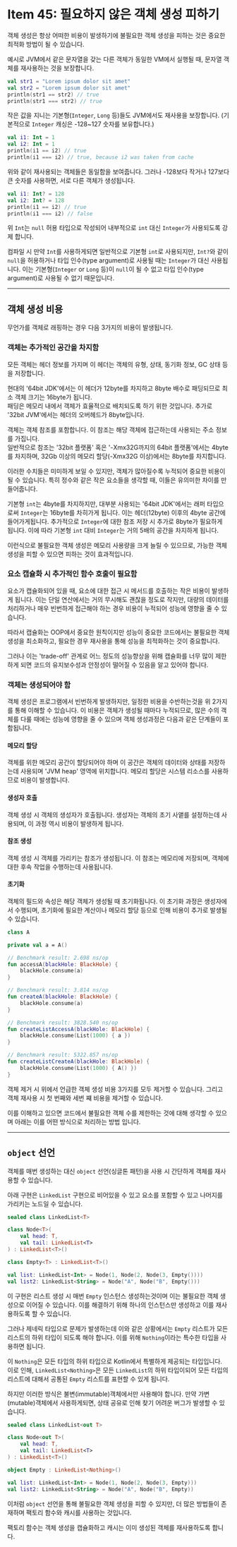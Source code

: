 # Item 45: 필요하지 않은 객체 생성 피하기

객체 생성은 항상 어떠한 비용이 발생하기에 불필요한 객체 생성을 피하는 것은 중요한 최적화 방법이 될 수 있습니다.

예시로 JVM에서 같은 문자열을 갖는 다른 객체가 동일한 VM에서 실행될 때, 문자열 객체를 재사용하는 것을 보장합니다.

```kotlin
val str1 = "Lorem ipsum dolor sit amet"
val str2 = "Lorem ipsum dolor sit amet"
println(str1 == str2) // true
println(str1 === str2) // true
```

작은 값을 지니는 기본형(`Integer`, `Long` 등)들도 JVM에서도 재사용을 보장합니다. (기본적으로 `Integer` 캐싱은 -128~127 숫자를 보유합니다.)

```kotlin
val i1: Int = 1
val i2: Int = 1
println(i1 == i2) // true
println(i1 === i2) // true, because i2 was taken from cache
```

위와 같이 재사용되는 객체들은 동일함을 보여줍니다. 그러나 -128보다 작거나 127보다 큰 숫자를 사용하면, 서로 다른 객체가 생성됩니다.

```kotlin
val i1: Int? = 128
val i2: Int? = 128
println(i1 == i2) // true
println(i1 === i2) // false
```

위 `Int`는 `null` 허용 타입으로 작성되어 내부적으로 `int` 대신 `Integer`가 사용되도록 강제 합니다.

컴파일 시 만약 `Int`를 사용하게되면 일반적으로 기본형 `int`로 사용되지만, `Int?`와 같이 `null`을 허용하거나 타입 인수(type argument)로 사용될 때는 `Integer`가 대신
사용됩니다.
이는 기본형(`Integer` or `Long` 등)이 `null`이 될 수 없고 타입 인수(type argument)로 사용될 수 없기 때문입니다.

---

## 객체 생성 비용

무언가를 객체로 래핑하는 경우 다음 3가지의 비용이 발생됩니다.

### 객체는 추가적인 공간을 차지함

모든 객체는 헤더 정보를 가지며 이 헤더는 객체의 유형, 상태, 동기화 정보, GC 상태 등을 저장합니다.

현대의 '64bit JDK'에서는 이 헤더가 12byte를 차지하고 8byte 배수로 패딩되므로 최소 객체 크기는 16byte가 됩니다.  
패딩은 메모리 내에서 객체가 효율적으로 배치되도록 하기 위한 것입니다. 추가로 '32bit JVM'에서는 헤더의 오버헤드가 8byte입니다.

객체는 객체 참조를 포함합니다. 이 참조는 해당 객체에 접근하는데 사용되는 주소 정보를 가집니다.  
일반적으로 참조는 '32bit 플랫폼' 혹은 '-Xmx32G까지의 64bit 플랫폼'에서는 4byte를 차지하며, 32Gb 이상의 메모리 할당(-Xmx32G 이상)에서는 8byte를 차지합니다.

이러한 수치들은 미미하게 보일 수 있지만, 객체가 많아질수록 누적되어 중요한 비용이 될 수 있습니다.
특히 정수와 같은 작은 요소들을 생각할 때, 이들은 유의미한 차이를 만들어줍니다.

기본형 `int`는 4byte를 차지하지만, 대부분 사용되는 '64bit JDK'에서는 래퍼 타입으로써 `Integer`는 16byte를 차히가게 됩니다.
이는 헤더(12byte) 이후의 4byte 공간에 들어가게됩니다. 추가적으로 `Integer`에 대한 참조 저장 시 추가로 8byte가 필요하게 됩니다.
이에 따라 기본형 `int` 대비 `Integer`는 거의 5배의 공간을 차지하게 됩니다.

이런식으로 불필요한 객체 생성은 메모리 사용량을 크게 늘릴 수 있으므로, 가능한 객체 생성을 피할 수 있으면 피하는 것이 효과적입니다.

### 요소 캡슐화 시 추가적인 함수 호출이 필요함

요소가 캡슐화되어 있을 때, 요소에 대한 접근 시 메서드를 호출하는 작은 비용이 발생하게 됩니다.
이는 단일 연산에서는 거의 무시해도 괜찮을 정도로 작지만, 대량의 데이터를 처리하거나 매우 빈번하게 접근해야 하는 경우 비용이 누적되어 성능에 영향을 줄 수 있습니다.

따라서 캡슐화는 OOP에서 중요한 원칙이지만 성능이 중요한 코드에서는 불필요한 객체 생성을 최소화하고, 필요한 경우 재사용을 통해 성능을 최적화하는 것이 중요합니다.

그러나 이는 'trade-off' 관계로 어느 정도의 성능향상을 위해 캡슐화를 너무 많이 제한하게 되면 코드의 유지보수성과 안정성이 떨어질 수 있음을 알고 있어야 합니다.

### 객체는 생성되어야 함

객체 생성은 프로그램에서 빈번하게 발생하지만, 일정한 비용을 수반하는것을 위 2가지를 통해 이해할 수 있습니다.
이 비용은 객체가 생성될 때마다 누적되므로, 많은 수의 객체를 다룰 때에는 성능에 영향을 줄 수 있으며 객체 생성과정은 다음과 같은 단계들이 포함됩니다.

#### 메모리 할당

객체를 위한 메모리 공간이 할당되어야 하며 이 공간은 객체의 데이터와 상태를 저장하는데 사용되며 'JVM heap' 영역에 위치합니다.
메모리 할당은 시스템 리소스를 사용하므로 비용이 발생합니다.

#### 생성자 호출

객체 생성 시 객체의 생성자가 호출됩니다. 생성자는 객체의 초기 사앹를 설정하는데 사용되며, 이 과정 역시 비용이 발생하게 됩니다.

#### 참조 생성

객체 생성 시 객체를 가리키는 참조가 생성됩니다. 이 참조는 메모리에 저장되며, 객체에 대한 후속 작업을 수행하는데 사용됩니다.

#### 초기화

객체의 필드와 속성은 해당 객체가 생성될 때 초기화됩니다.
이 초기화 과정은 생성자에서 수행되며, 초기화에 필요한 계산이나 메모리 할당 등으로 인해 비용이 추가로 발생될 수 있습니다.

```kotlin
class A

private val a = A()

// Benchmark result: 2.698 ns/op
fun accessA(blackHole: BlackHole) {
    blackHole.consume(a)
}

// Benchmark result: 3.814 ns/op
fun createA(blackHole: BlackHole) {
    blackHole.consume(a)
}

// Benchmark result: 3828.540 ns/op
fun createListAccessA(blackHole: BlackHole) {
    blackHole.consume(List(1000) { a })
}

// Benchmark result: 5322.857 ns/op
fun createListCreateA(blackHole: BlackHole) {
    blackHole.consume(List(1000) { A() })
}
```

객체 제거 시 위에서 언급한 객체 생성 비용 3가지를 모두 제거할 수 있습니다.
그리고 객체 재사용 시 첫 번째와 세번 쨰 비용을 제거할 수 있습니다.

이를 이해하고 있으면 코드에서 불필요한 객체 수를 제한하는 것에 대해 생각할 수 있으며 아래는 이를 어떤 방식으로 처리하는 방법 입니다.

---

## `object` 선언

객체를 매번 생성하는 대신 `object` 선언(싱글톤 패턴)을 사용 시 간단하게 객체를 재사용할 수 있습니다.  

아래 구현은 `LinkedList` 구현으로 비어있을 수 있고 요소를 포함할 수 있고 나머지를 가리키는 노드일 수 있습니다.

```kotlin
sealed class LinkedList<T>

class Node<T>(
    val head: T,
    val tail: LinkedList<T>
) : LinkedList<T>()

class Empty<T> : LinkedList<T>()

val list: LinkedList<Int> = Node(1, Node(2, Node(3, Empty())))
val list2: LinkedList<String> = Node("A", Node("B", Empty()))
```

이 구현은 리스트 생성 시 매번 `Empty` 인스턴스 생성하는것이며 이는 불필요한 객체 생성으로 이어질 수 있습니다.
이를 해결하기 위해 하나의 인스턴스만 생성하고 이를 재사용하도록 할 수 있습니다.

그러나 제네릭 타입으로 문제가 발생하는데 이와 같은 상황에서는 `Empty` 리스트가 모든 리스트의 하위 타입이 되도록 해야 합니다.
이를 위해 `Nothing`이라는 특수한 타입을 사용하면 됩니다.

이 `Nothing`은 모든 타입의 하위 타입으로 Kotlin에서 특별하게 제공되는 타입입니다.  
이로 인해, `LinkedList<Nothing>`은 모든 `LinkedList`의 하위 타입이되어 모든 타입의 리스트에 대해서 공통된 `Empty` 리스트를 표현할 수 있게 됩니다.

하지만 이러한 방식은 불변(immutable)객체에서만 사용해야 합니다. 만약 가변(mutable)객체에서 사용하게되면, 상태 공유로 인해 찾기 어려운 버그가 발생할 수 있습니다.

```kotlin
sealed class LinkedList<out T>

class Node<out T>(
    val head: T,
    val tail: LinkedList<T>
) : LinkedList<T>()

object Empty : LinkedList<Nothing>()

val list: LinkedList<Int> = Node(1, Node(2, Node(3, Empty)))
val list2: LinkedList<String> = Node("A", Node("B", Empty))
```

이처럼 `object` 선언을 통해 불필요한 객체 생성을 피할 수 있지만, 더 많은 방법들이 존재하며 팩토리 함수와 캐시를 사용하는 것입니다.

팩토리 함수는 객체 생성을 캡슐화하고 캐시는 이미 생성된 객체를 재사용하도록 합니다.